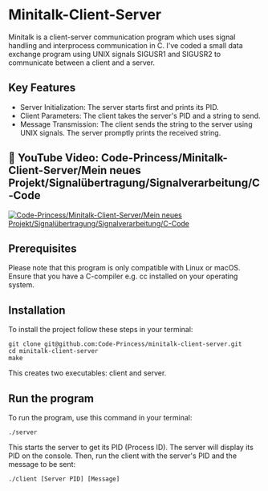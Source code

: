 # Minitalk-Client-Server
Minitalk is a client-server communication program which uses signal handling and interprocess communication in C. I've coded a small data exchange program using UNIX signals SIGUSR1 and SIGUSR2 to communicate between a client and a server.
## Key Features
- Server Initialization: The server starts first and prints its PID.
- Client Parameters: The client takes the server's PID and a string to send.
- Message Transmission: The client sends the string to the server using UNIX signals. The server promptly prints the received string.
## 👀 YouTube Video: Code-Princess/Minitalk-Client-Server/Mein neues Projekt/Signalübertragung/Signalverarbeitung/C-Code
<!-- YouTube video cards from https://github.com/DenverCoder1/github-readme-youtube-cards -->
<!-- https://ytcards.demolab.com/?id=<video ID>&title=<video+title>&lang=en&timestamp=<video publish date in Unix time format>&background_color=%230d1117&title_color=%23ffffff&stats_color=%23dedede&max_title_lines=1&width=250&border_radius=5&duration=<video duration in seconds> "<video title>") -->
<!-- BEGIN YOUTUBE-CARDS -->
[![Code-Princess/Minitalk-Client-Server/Mein neues Projekt/Signalübertragung/Signalverarbeitung/C-Code](https://ytcards.demolab.com/?id=shKlsVZ56tw&title=Code-Princess/Minitalk-Client-Server/Mein+neues+Projekt/Signalübertragung/Signalverarbeitung/C-Code&lang=en&timestamp=1728597600&background_color=%230d1117&title_color=%23ffffff&stats_color=%23dedede&max_title_lines=1&width=850&border_radius=5&duration=284 "Code-Princess/Minitalk-Client-Server/Mein neues Projekt/Signalübertragung/Signalverarbeitung/C-Code")](https://youtu.be/shKlsVZ56tw?si=8judifi_2iWpBEGg)
<!-- END YOUTUBE-CARDS -->
## Prerequisites
Please note that this program is only compatible with Linux or macOS. Ensure that you have a C-compiler e.g. cc installed on your operating system.
## Installation
To install the project follow these steps in your terminal:
```
git clone git@github.com:Code-Princess/minitalk-client-server.git
cd minitalk-client-server
make
```
This creates two executables: client and server.
## Run the program
To run the program, use this command in your terminal:
```
./server
```
This starts the server to get its PID (Process ID). The server will display its PID on the console. 
Then, run the client with the server's PID and the message to be sent:
```
./client [Server PID] [Message]
```
